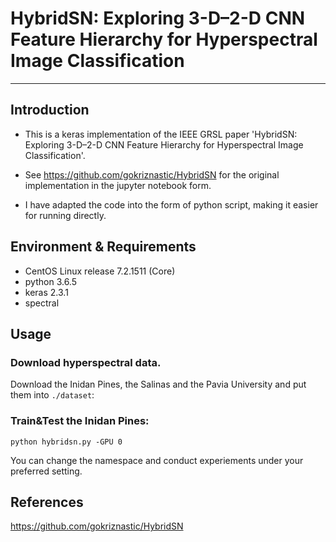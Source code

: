 # HybridSN: Exploring 3-D–2-D CNN Feature Hierarchy for Hyperspectral Image Classification
-------------------------------------------------
## Introduction
 * This is a keras implementation of the IEEE GRSL paper 'HybridSN: Exploring 3-D–2-D CNN Feature Hierarchy for Hyperspectral Image Classification'.<br>
 * See https://github.com/gokriznastic/HybridSN for the original implementation in the jupyter notebook form.<br>

 * I have adapted the code into the form of python script, making it easier for running directly.<br>
 
## Environment & Requirements
* CentOS Linux release 7.2.1511 (Core)<br>
* python 3.6.5<br>
* keras 2.3.1<br>
* spectral<br>

## Usage
### Download hyperspectral data.<br>
Download the Inidan Pines, the Salinas and the Pavia University and put them into `./dataset`:<br>
### Train&Test the Inidan Pines:<br>

    python hybridsn.py -GPU 0 
	
You can change the namespace and conduct experiements under your preferred setting.

## References 
https://github.com/gokriznastic/HybridSN <br>
